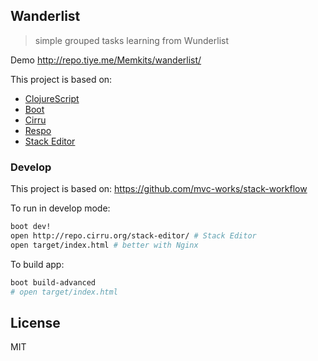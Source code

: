 
Wanderlist
----

> simple grouped tasks learning from Wunderlist

Demo http://repo.tiye.me/Memkits/wanderlist/

This project is based on:

* [ClojureScript](http://clojurescript.org)
* [Boot](http://boot-clj.com)
* [Cirru](http://cirru.org)
* [Respo](https://github.com/Respo/respo)
* [Stack Editor](https://github.com/Cirru/stack-editor)

### Develop

This project is based on: https://github.com/mvc-works/stack-workflow

To run in develop mode:

```bash
boot dev!
open http://repo.cirru.org/stack-editor/ # Stack Editor
open target/index.html # better with Nginx
```

To build app:

```bash
boot build-advanced
# open target/index.html
```

## License

MIT
